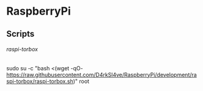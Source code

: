 # RaspberryPi
## Scripts
###### raspi-torbox
sudo su -c "bash <(wget -qO- https://raw.githubusercontent.com/D4rkSl4ve/RaspberryPi/development/raspi-torbox/raspi-torbox.sh)" root
